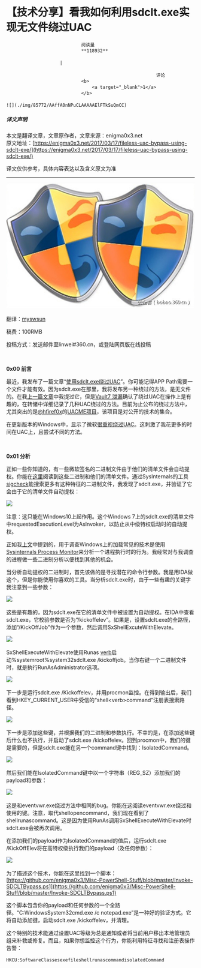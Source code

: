 
# 【技术分享】看我如何利用sdclt.exe实现无文件绕过UAC


                                阅读量   
                                **118932**
                            
                        |
                        
                                                            评论
                                <b>
                                    <a target="_blank">1</a>
                                </b>
                                                                                                                                    ![](./img/85772/AAffA0nNPuCLAAAAAElFTkSuQmCC)
                                                                                            



##### 译文声明

本文是翻译文章，文章原作者，文章来源：enigma0x3.net
                                <br>原文地址：[https://enigma0x3.net/2017/03/17/fileless-uac-bypass-using-sdclt-exe/](https://enigma0x3.net/2017/03/17/fileless-uac-bypass-using-sdclt-exe/)

译文仅供参考，具体内容表达以及含义原文为准

****

[![](./img/85772/t01da1f5cc1911b3d4b.jpg)](./img/85772/t01da1f5cc1911b3d4b.jpg)

翻译：[myswsun](http://bobao.360.cn/member/contribute?uid=2775084127)

稿费：100RMB

投稿方式：发送邮件至linwei#360.cn，或登陆网页版在线投稿

**<br>**

**0x00 前言**

最近，我发布了一篇文章“[使用sdclt.exe绕过UAC](https://enigma0x3.net/2017/03/14/bypassing-uac-using-app-paths/)”。你可能记得APP Path需要一个文件才能有效。因为sdclt.exe在那里，我将发布另一种绕过的方法，是无文件的。在我[上一篇文章](https://enigma0x3.net/2017/03/14/bypassing-uac-using-app-paths/)中我提过它，但是[Vault7 泄漏](https://wikileaks.org/ciav7p1/cms/page_3375231.html)确认了绕过UAC在操作上是有趣的，在转储中详细记录了几种UAC绕过的方法。目前为止公布的绕过方法中，尤其突出的是[@hfiref0x](https://twitter.com/hfiref0x)的[UACME项目](https://github.com/hfiref0x/UACME)，该项目是对公开的技术的集合。

在更新版本的Windows中，显示了微软[很重视绕过UAC](http://www.winhelponline.com/blog/microsoft-fixes-eventvwr-exe-uac-bypass-exploit-windows-10-creators-update/)。这刺激了我花更多的时间在UAC上，且尝试不同的方法。

<br>

**0x01 分析**

正如一些你知道的，有一些微软签名的二进制文件由于他们的清单文件会自动提权。你能在[这里](https://technet.microsoft.com/en-us/magazine/2009.07.uac.aspx)阅读到这些二进制和他们的清单文件。通过SysInternals的工具[sigcheck](https://technet.microsoft.com/en-us/sysinternals/bb897441.aspx)能搜索更多有这种特征的二进制文件，我发现了sdclt.exe，并验证了它会由于它的清单文件自动提权：

[![](./img/85772/AAffA0nNPuCLAAAAAElFTkSuQmCC)](https://p2.ssl.qhimg.com/t013a3f0ec2bf205c83.png)

注意：这只能在Windows10上起作用。这个Windows 7上的sdclt.exe的清单文件中requestedExecutionLevel为AsInvoker，以防止从中级特权启动时的自动提权。

正如我[上文](https://enigma0x3.net/2017/03/14/bypassing-uac-using-app-paths/)中提到的，用于调查Windows上的加载常见的技术是使用[Sysinternals Process Monitor](https://live.sysinternals.com/)来分析一个进程执行时的行为。我经常对与我调查的进程做一些二进制分析以便找到其他的机会。

当分析自动提权的二进制时，首先该做的是寻找潜在的命令行参数。我是用IDA做这个，但是你能使用你喜欢的工具。当分析sdclt.exe时，由于一些有趣的关键字我注意到一些参数：

[![](./img/85772/AAffA0nNPuCLAAAAAElFTkSuQmCC)](https://p2.ssl.qhimg.com/t01964307d9ba43e6a3.png)

这些是有趣的，因为sdclt.exe在它的清单文件中被设置为自动提权。在IDA中查看sdclt.exe，它校验参数是否为“/kickoffelev”。如果是，设置sdclt.exe的全路径，添加“/KickOffJob”作为一个参数，然后调用SxShellExcuteWithElevate。

[![](./img/85772/AAffA0nNPuCLAAAAAElFTkSuQmCC)](https://p5.ssl.qhimg.com/t0125a02bb73b8545c0.png)

SxShellExecuteWithElevate使用Runas [verb](https://msdn.microsoft.com/en-us/library/windows/desktop/cc144175(v=vs.85).aspx)启动%systemroot%system32sdclt.exe /kickoffjob。当你右键一个二进制文件时，就是执行RunAsAdministrator选项。

[![](./img/85772/AAffA0nNPuCLAAAAAElFTkSuQmCC)](https://p4.ssl.qhimg.com/t0138718310d3ab127c.png)

下一步是运行sdclt.exe /Kickoffelev，并用procmon监控。在得到输出后，我们看到HKEY_CURRENT_USER中受信的“shell&lt;verb&gt;command”注册表搜索路径。

[![](./img/85772/AAffA0nNPuCLAAAAAElFTkSuQmCC)](https://p3.ssl.qhimg.com/t01af40d92608abe51c.png)

下一步是添加这些键，并根据我们的二进制和参数执行。不幸的是，在添加这些键后什么也不执行，并启动了sdclt.exe /kickoffelev。回到procmon中，我们的键是需要的，但是sdclt.exe能在另一个command键中找到：IsolatedCommand。

[![](./img/85772/AAffA0nNPuCLAAAAAElFTkSuQmCC)](https://p2.ssl.qhimg.com/t0178f7617f6d1aebab.png)

然后我们能在IsolatedCommand键中以一个字符串（REG_SZ）添加我们的payload和参数：

[![](./img/85772/AAffA0nNPuCLAAAAAElFTkSuQmCC)](https://p4.ssl.qhimg.com/t01af495b466f772353.png)

这是和eventvwr.exe绕过方法中相同的bug。你能在这阅读eventvwr.exe绕过和使用的键。注意，取代shellopencommand，我们现在看到了shellrunascommand。这是因为使用RunAs调用SxShellExecuteWithElevate时sdclt.exe会被再次调用。

在添加我们的payload作为IsolatedCommand的值后，运行sdclt.exe /KickOffElev将在高特权级执行我们的payload（及任何参数）：

[![](./img/85772/AAffA0nNPuCLAAAAAElFTkSuQmCC)](https://p3.ssl.qhimg.com/t0170fe64c6a6f230e0.png)

为了描述这个技术，你能在这里找到一个脚本：[https://github.com/enigma0x3/Misc-PowerShell-Stuff/blob/master/Invoke-SDCLTBypass.ps1](https://github.com/enigma0x3/Misc-PowerShell-Stuff/blob/master/Invoke-SDCLTBypass.ps1)

这个脚本包含你的payload和任何参数的一个全路径。“C:WindowsSystem32cmd.exe /c notepad.exe”是一种好的验证方式。它将自动添加键，启动sdclt.exe /kickoffelev，并清理。

这个特别的技术能通过设置UAC等级为总是通知或者将当前用户移出本地管理员组来补救或修复。而且，如果你想监控这个行为，你能利用特征寻找和注册表操作告警：

```
HKCU:SoftwareClassesexefileshellrunascommandisolatedCommand
```


